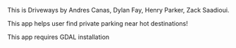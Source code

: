 This is Driveways by Andres Canas, Dylan Fay, Henry Parker, Zack Saadioui.

This app helps user find private parking near hot destinations!

This app requires GDAL installation
